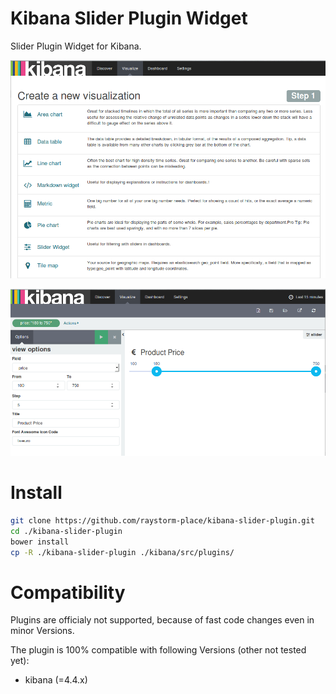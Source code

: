 # Kibana Slider Plugin Widget
Slider Plugin Widget for Kibana. 

![preview-create](/resources/preview-create.png)

![preview-edit](/resources/preview-edit.png)

# Install

```bash
git clone https://github.com/raystorm-place/kibana-slider-plugin.git
cd ./kibana-slider-plugin
bower install
cp -R ./kibana-slider-plugin ./kibana/src/plugins/
```

# Compatibility
Plugins are officialy not supported, because of fast code changes even in minor Versions.

The plugin is 100% compatible with following Versions (other not tested yet):
* kibana (=4.4.x)

